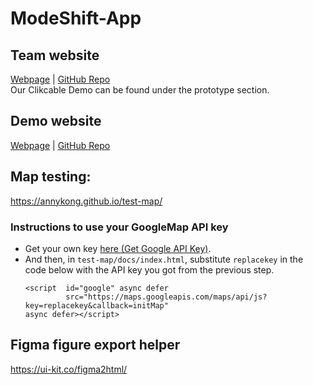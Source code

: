 # ModeShift-App
## Team website
[Webpage](https://annykong.github.io/ModeShift-App/)  |
[GitHub Repo](https://github.com/AnnyKong/ModeShift-App)  
Our Clikcable Demo can be found under the prototype section.

##  Demo website
[Webpage](https://annykong.github.io/uwcapstone-modeshift/)  |
[GitHub Repo](https://github.com/AnnyKong/uwcapstone-modeshift)


## Map testing: 
https://annykong.github.io/test-map/

### Instructions to use your GoogleMap API key
- Get your own key [here (Get Google API Key)](https://developers.google.com/maps/documentation/javascript/get-api-key).
- And then, in `test-map/docs/index.html`, substitute `replacekey` in the code below with the API key you got from the previous step.
  ```
  <script  id="google" async defer
           src="https://maps.googleapis.com/maps/api/js?key=replacekey&callback=initMap"
  async defer></script>
  ```

## Figma figure export helper
https://ui-kit.co/figma2html/

